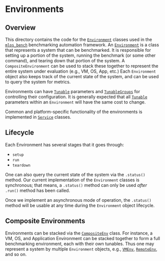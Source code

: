 # Environments

## Overview

This directory contains the code for the [`Environment`](./base_environment.py) classes used in the [`mlos_bench`](../../../mlos_bench/) benchmarking automation framework.
An [`Environment`](./base_environment.py) is a class that represents a system that can be benchmarked.
It is responsible for setting up a portion of the system, running the benchmark (or some other command), and tearing down that portion of the system.
A `CompositeEnvironment` can be used to stack these together to represent the entire system under evaluation (e.g., VM, OS, App, etc.)
Each `Environment` object also keeps track of the current state of the system, and can be used to query the system for metrics.

Environments can have [`Tunable`](../tunables/tunable.py) parameters and [`TunableGroups`](../tunables/tunable_groups.py) for controlling their configuration.
It is generally expected that all [`Tunable`](../tunables/tunable.py) parameters within an `Environment` will have the same cost to change.

Common and platform-specific functionality of the environments is implemented in [`Service`](../services/) classes.

## Lifecycle

Each Environment has several stages that it goes through:

- `setup`
- `run`
- `teardown`

One can also query the current state of the system via the `.status()` method.
Our current implementation of the `Environment` classes is synchronous; that means, a `.status()` method can only be used *after* `.run()` method has been called.

Once we implement an asynchronous mode of operation, the `.status()` method will be usable at any time during the `Environment` object lifecycle.

## Composite Environments

Environments can be stacked via the [`CompositeEnv`](./composite_env.py) class.
For instance, a VM, OS, and Application Environment can be stacked together to form a full benchmarking environment, each with their own tunables.
Thus one may represent a system by multiple `Environment` objects, e.g., [`VMEnv`](./remote/vm_env.py), [`RemoteEnv`](remote/remote_env.py), and so on.
